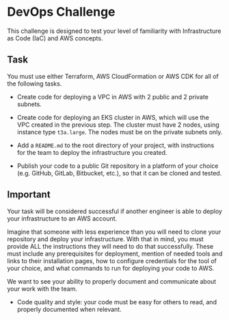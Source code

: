 # DevOps Challenge

This challenge is designed to test your level of familiarity with Infrastructure as Code (IaC) and AWS concepts.

## Task

You must use either Terraform, AWS CloudFormation or AWS CDK for all of the following tasks.

- Create code for deploying a VPC in AWS with 2 public and 2 private subnets.

- Create code for deploying an EKS cluster in AWS, which will use the VPC created in the previous step. The cluster must have 2 nodes, using instance type `t3a.large`. The nodes must be on the private subnets only.

- Add a `README.md` to the root directory of your project, with instructions for the team to deploy the infrastructure you created.

- Publish your code to a public Git repository in a platform of your choice (e.g. GitHub, GitLab, Bitbucket, etc.), so that it can be cloned and tested.

## Important

Your task will be considered successful if another engineer is able to deploy your infrastructure to an AWS account.

Imagine that someone with less experience than you will need to clone your repository and deploy your infrastructure. With that in mind, you must provide ALL the instructions they will need to do that successfully.
These must include any prerequisites for deployment, mention of needed tools and links to their installation pages, how to configure credentials for the tool of your choice, and what commands to run for deploying your code to AWS.

We want to see your ability to properly document and communicate about your work with the team.

- Code quality and style: your code must be easy for others to read, and properly documented when relevant.